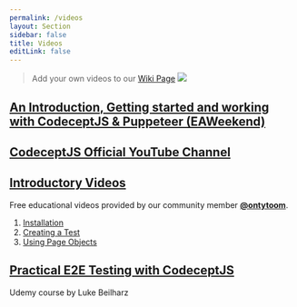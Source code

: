 ```yaml
---
permalink: /videos
layout: Section
sidebar: false
title: Videos
editLink: false
---
```


> Add your own videos to our [Wiki Page](https://github.com/codeceptjs/CodeceptJS/wiki/Videos)
[![](https://i3.ytimg.com/vi/BRMWstiOTks/maxresdefault.jpg)](https://www.youtube.com/watch?v=BRMWstiOTks)

## [An Introduction, Getting started and working with CodeceptJS & Puppeteer (EAWeekend)](https://www.youtube.com/watch?v=BRMWstiOTks)

## [CodeceptJS Official YouTube Channel](https://www.youtube.com/channel/UCEs4030bmtonyDhTHEXa_2g)

## [Introductory Videos](https://www.youtube.com/watch?v=FPFG1rBNJ64&list=PLcFXthgti9Lt4SjSvL1ALDg6dOeTC0TvT)

Free educational videos provided by our community member **[@ontytoom](https://github.com/ontytoom)**.

1. [Installation](https://www.youtube.com/watch?v=FPFG1rBNJ64)
1. [Creating a Test](https://www.youtube.com/watch?v=mdQZjL3h9d0)
1. [Using Page Objects](https://www.youtube.com/watch?v=s677_6VctjQ)

## [Practical E2E Testing with CodeceptJS](https://www.udemy.com/practical-e2e-testing-with-codeceptjs/)

Udemy course by Luke Beilharz


